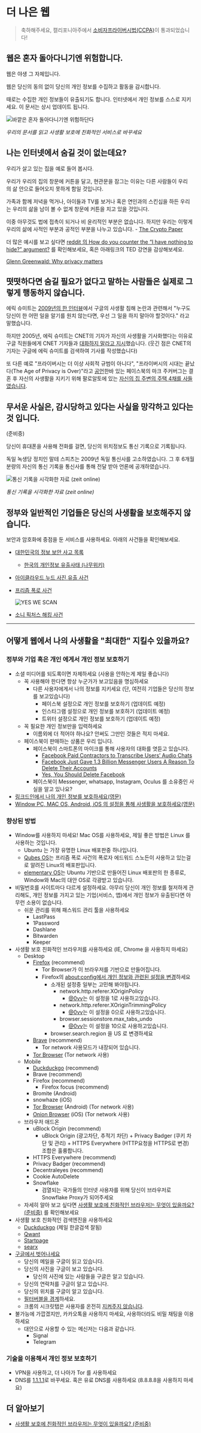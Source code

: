 # 더 나은 웹

> 축하해주세요, 캘리포니아주에서 [소비자프라이버시법(CCPA)](https://fortune.com/2019/09/13/what-is-ccpa-compliance-california-data-privacy-law/)이 통과되었습니다!

## 웹은 혼자 돌아다니기엔 위험합니다.

웹은 야생 그 자체입니다.

웹은 당신의 동의 없이 당신의 개인 정보를 수집하고 활동을 감시합니다.

때로는 수집한 개인 정보들이 유출되기도 합니다. 인터넷에서 개인 정보를 스스로 지키세요. 이 문서는 상시 업데이트 됩니다.

![바깥은 혼자 돌아다니기엔 위험하단다](img/Untitled-644a7cec-d1f4-48bd-a0e6-7cbb40a6ba3c.png)

*우리의 문서를 읽고 사생활 보호에 친화적인 서비스로 바꾸세요*

## 나는 인터넷에서 숨길 것이 없는데요?

우리가 살고 있는 집을 예로 들어 봅시다.

우리가 우리의 집의 창문에 커튼을 달고, 현관문을 잠그는 이유는 다른 사람들이 우리의 삶 안으로 들어오지 못하게 함일 것입니다.

가족과 함께 저녁을 먹거나, 아이들과 TV를 보거나 혹은 연인과의 스킨십을 하든 우리는 우리의 삶을 남이 볼 수 없게 창문에 커튼을 치고 있을 것입니다.

이중 아무것도 법에 접촉이 되거나 비 윤리적인 부분은 없습니다. 하지만 우리는 이렇게 우리의 삶에 사적인 부분과 공적인 부분을 나누고 있습니다. - [The Crypto Paper](https://github.com/cryptoseb/CryptoPaper)

더 많은 예시를 보고 싶다면 [reddit 의 How do you counter the “I have nothing to hide?” argument?](https://www.reddit.com/r/privacy/comments/3hynvp/how_do_you_counter_the_i_have_nothing_to_hide/) 를 확인해보세요, 혹은 아래링크의 TED 강연을 감상해보세요.

[Glenn Greenwald: Why privacy matters](https://www.ted.com/talks/glenn_greenwald_why_privacy_matters?utm_campaign=tedspread&utm_medium=referral&utm_source=tedcomshare)

## 떳떳하다면 숨길 필요가 없다고 말하는 사람들은 실제로 그렇게 행동하지 않습니다.

에릭 슈미트는 [2009년의 한 인터뷰](https://www.eff.org/deeplinks/2009/12/google-ceo-eric-schmidt-dismisses-privacy)에서 구글의 사생활 침해 논란과 관련해서 "누구도 당신이 한 어떤 일을 알기를 원치 않는다면, 우선 그 일을 하지 말아야 할것이다." 라고 말했습니다.

하지만 2005년, 에릭 슈미트는 CNET의 기자가 자신의 사생활을 기사화했다는 이유로 구글 직원들에게 CNET 기자들과 [대화하지 말라고 지시](https://news.hitb.org/content/google-blacklists-cnet-reporters-publishing-eric-schmidts-personal-info)했습니다. (웃긴 점은 CNET의 기자는 구글에 에릭 슈미트를 검색하여 기사를 작성했습니다)

또 다른 예로 "프라이버시는 더 이상 사회적 규범이 아니다", "프라이버시의 시대는 끝났다(The Age of Privacy is Over)"라고 [공언](http://www.hani.co.kr/arti/science/future/885587.html)한바 있는 페이스북의 마크 주커버그는 결혼 후 자신의 사생활을 지키기 위해 팔로알토에 있는 [자신의 집 주변의 주택 4채를 사들였습니다](https://abcnews.go.com/Business/mark-zuckerberg-buys-homes-surrounding-palo-alto-calif/story?id=20542803).

## 무서운 사실은, 감시당하고 있다는 사실을 망각하고 있다는 것 입니다.

(준비중)

당신이 휴대폰을 사용해 전화를 걸면, 당신의 위치정보도 통신 기록으로 기록됩니다.

독일 녹생당 정치인 말테 스피츠는 2009년 독일 통신사를 고소하였습니다. 그 후 6개월 분량의 자신의 통신 기록을 통신사를 통해 전달 받아 언론에 공개하였습니다.

![통신 기록을 시각화한 자료 (zeit online)](img/malte-spitz-location-7157dce7-d29f-4816-8a3c-53de6283a878.gif)

*통신 기록을 시각화한 자료 (zeit online)*

## 정부와 일반적인 기업들은 당신의 사생활을 보호해주지 않습니다.

보안과 암호화에 중점을 둔 서비스를 사용하세요. 아래의 사건들을 확인해보세요.

- [대한민국의 정보 보안 사고 목록](https://ko.wikipedia.org/wiki/%EB%8C%80%ED%95%9C%EB%AF%BC%EA%B5%AD%EC%9D%98_%EC%A0%95%EB%B3%B4_%EB%B3%B4%EC%95%88_%EC%82%AC%EA%B3%A0_%EB%AA%A9%EB%A1%9D)
    - [한국의 개인정보 유출사태 (나무위키)](https://namu.wiki/w/%EA%B0%9C%EC%9D%B8%EC%A0%95%EB%B3%B4%20%EC%9C%A0%EC%B6%9C%EC%82%AC%ED%83%9C)
- [아이클라우드 누드 사진 유출 사건](https://namu.wiki/w/%ED%8C%A8%ED%94%84%EB%8B%9D?from=%EC%95%84%EC%9D%B4%ED%81%B4%EB%9D%BC%EC%9A%B0%EB%93%9C%20%EB%88%84%EB%93%9C%20%EC%82%AC%EC%A7%84%20%EC%9C%A0%EC%B6%9C%20%EC%82%AC%EA%B1%B4)
- [프리즘 폭로 사건](https://namu.wiki/w/NSA%20%EA%B8%B0%EB%B0%80%EC%9E%90%EB%A3%8C%20%ED%8F%AD%EB%A1%9C%EC%82%AC%EA%B1%B4?from=%ED%94%84%EB%A6%AC%EC%A6%98%20%ED%8F%AD%EB%A1%9C%20%EC%82%AC%EA%B1%B4)

    ![YES WE SCAN](img/Untitled-fe4cf008-7ee3-49ce-bd2d-5893790191f2.png)

- [소니 픽처스 해킹 사건](https://namu.wiki/w/%EC%86%8C%EB%8B%88%20%ED%94%BD%EC%B2%98%EC%8A%A4#s-5.2)

---

## 어떻게 웹에서 나의 사생활을 "최대한" 지킬수 있을까요?

### 정부와 기업 혹은 개인 에게서 개인 정보 보호하기

- 소셜 미디어를 되도록이면 자제하세요 (사용을 안하는게 제일 좋습니다)
  - 꼭 사용해야 한다면 항상 누군가가 보고있음을 명심하세요
    - 다른 사용자에게서 나의 정보를 지키세요 (단, 여전히 기업들은 당신의 정보를 보고있습니다)
      - 페이스북 설정으로 개인 정보를 보호하기 (업데이트 예정)
      - 인스타그램 설정으로 개인 정보를 보호하기 (업데이트 예정)
      - 트위터 설정으로 개인 정보를 보호하기 (업데이트 예정)
  - 꼭 필요한 개인 정보만을 입력하세요
    - 이름외에 더 적어야 하나요? 안써도 그만인 것들은 적지 마세요.
  - 페이스북이 판매하는 상품은 우리 입니다.
    - 페이스북이 스마트폰의 마이크를 통해 사용자의 대화를 엿듣고 있습니다.
      - [Facebook Paid Contractors to Transcribe Users’ Audio Chats](https://www.bloomberg.com/news/articles/2019-08-13/facebook-paid-hundreds-of-contractors-to-transcribe-users-audio)
      - [Facebook Just Gave 1.3 Billion Messenger Users A Reason To Delete Their Accounts](https://www.forbes.com/sites/kateoflahertyuk/2019/08/14/did-facebook-just-give-13-billion-users-a-reason-to-delete-their-account)
      - [Yes, You Should Delete Facebook](https://medium.com/s/story/yes-you-should-delete-facebook-heres-why-bc623a3b4625)
    - 페이스북이 Messenger, whatsapp, Instagram, Oculus 를 소유중인 사실을 알고 있나요?
- [링크드인에서 나의 개인 정보를 보호하세요(영문)](https://betterweb.qwant.com/how-to-protect-your-privacy-on-linkedin/)
- [Window PC, MAC OS, Android, iOS 의 설정을 통해 사생활을 보호하세요(영문)](https://spreadprivacy.com/device-privacy-protection/)

### 향상된 방법

- Window를 사용하지 마세요! Mac OS를 사용하세요, 제일 좋은 방법은 Linux 를 사용하는 것입니다.
  - Ubuntu 는 가장 유명한 Linux 배포판중 하나입니다.
  - [Qubes OS](https://www.qubes-os.org/)는 프리즘 폭로 사건의 폭로자 에드워드 스노든이 사용하고 있는걸로 알려진 Linux의 배포판입니다.
  - [elementary OS](https://elementary.io/)는 Ubuntu 기반으로 만들어진 Linux 배포판의 한 종류로, Window와 Mac의 대안 OS로 각광받고 있습니다.
- 비밀번호를 사이트마다 다르게 설정하세요. 아무리 당신이 개인 정보를 철저하게 관리해도, 개인 정보를 가지고 있는 기업(서비스, 앱)에서 개인 정보가 유출된다면 아무런 소용이 없습니다.
  - 쉬운 관리를 위해 패스워드 관리 툴을 사용하세요
    - LastPass
    - 1Password
    - Dashlane
    - Bitwarden
    - Keeper
- 사생활 보호 친화적인 브라우저를 사용하세요 (IE, Chrome 을 사용하지 마세요)
  - Desktop
    - [Firefox](https://firefox.com/) (recommend)
      - Tor Browser가 이 브라우저를 기반으로 만들어집니다.
      - Firefox의 [about:config에서 개인 정보와 관련된 설정을 변경](https://www.privacytools.io/browsers/#about_config)하세요
        - 소개된 설정중 일부는 고민해 봐야됩니다.
          - network.http.referer.XOriginPolicy
            - [@0vv](https://github.com/0vv)는 이 설정을 1로 사용하고있습니다.
          - network.http.referer.XOriginTrimmingPolicy
            - [@0vv](https://github.com/0vv)는 이 설정을 0으로 사용하고있습니다.
          - browser.sessionstore.max_tabs_undo
            - [@0vv](https://github.com/0vv)는 이 설정을 10으로 사용하고있습니다.
        - browser.search.region 을 US 로 변경하세요
    - [Brave](https://brave.com/) (recommend)
      - Tor network 사용모드가 내장되어 있습니다.
    - [Tor Browser](https://www.torproject.org/) (Tor network 사용)
  - Mobile
    - [Duckduckgo](https://duckduckgo.com/app) (recommend)
    - Brave (recommend)
    - Firefox (recommend)
      - Firefox focus (recommend)
    - Bromite (Android)
    - snowhaze (iOS)
    - [Tor Browser](https://guardianproject.info/fdroid/) (Android) (Tor network 사용)
    - [Onion Browser](https://onionbrowser.com/) (iOS) (Tor network 사용)
  - 브라우저 애드온
    - uBlock Origin (recommend)
      - uBlock Origin (광고차단, 추적기 차단) + Privacy Badger (쿠키 차단 및 관리) + HTTPS Everywhere (HTTP요청을 HTTPS로 변경) 조합은 훌륭합니다.
    - HTTPS Everywhere (recommend)
    - Privacy Badger (recommend)
    - Decentraleyes (recommend)
    - Cookie AutoDelete
    - Snowflake
      - 검열되는 국가들의 인터넷 사용자를 위해 당신이 브라우저로 Snowflake Proxy가 되어주세요
  - 자세히 알아 보고 싶다면 [사생활 보호에 친화적인 브라우저는 무엇이 있을까요? (준비중)](./articles/test.md) 를 확인해보세요
- 사생활 보호 친화적인 검색엔진을 사용하세요
  - [Duckduckgo](https://duckduckgo.com/) (제일 한글검색 잘됨)
  - [Qwant](https://www.qwant.com/)
  - [Startpage](https://www.startpage.com/)
  - [searx](https://searx.me/)
- [구글에서 벗어나세요](https://spreadprivacy.com/how-to-remove-google/)
  - 당신의 메일을 구글이 읽고 있습니다.
  - 당신의 사진을 구글이 보고 있습니다.
    - 당신의 사진에 있는 사람들을 구글은 알고 있습니다.
  - 당신의 연락처를 구글이 알고 있습니다.
  - 당신의 위치를 구글이 알고 있습니다.
  - [필터버블을 경계](https://spreadprivacy.com/google-filter-bubble-study/)하세요.
  - 크롬의 시크릿탭은 사용자를 온전히 [지켜주지 않습니다](https://spreadprivacy.com/is-private-browsing-really-private/).
- 불가능에 가깝겠지만, 카카오톡을 사용하지 마세요, 사용하더라도 비밀 채팅을 이용하세요
  - 대안으로 사용할 수 있는 메신저는 다음과 같습니다.
    - Signal
    - Telegram

### 기술을 이용해서 개인 정보 보호하기

- VPN을 사용하고, 더 나아가 Tor 를 사용하세요
- DNS를 [1.1.1.1](https://1.1.1.1/)로 바꾸세요. 혹은 유료 DNS를 사용하세요 (8.8.8.8을 사용하지 마세요)

## 더 알아보기

- [사생활 보호에 친화적인 브라우저는 무엇이 있을까요? (준비중)](./articles/test.md)
